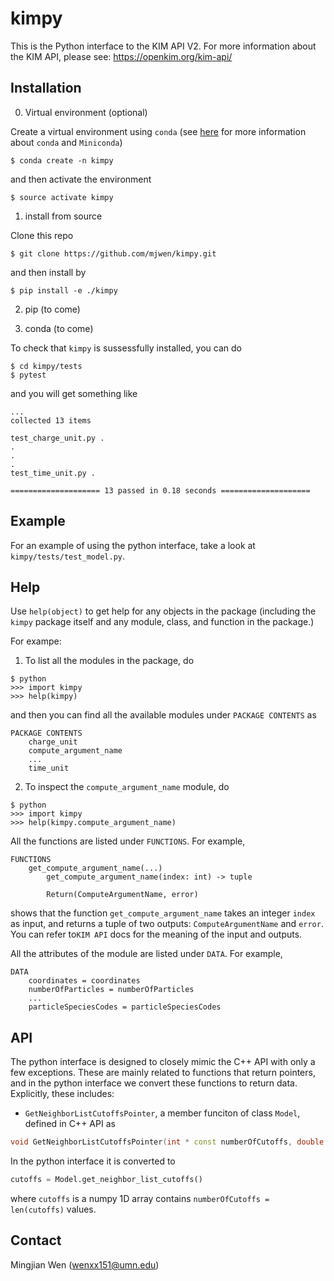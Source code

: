 # kimpy

This is the Python interface to the KIM API V2.
For more information about the KIM API, please see: https://openkim.org/kim-api/

## Installation

0. Virtual environment (optional)

Create a virtual environment using `conda` (see [here](https://conda.io/miniconda.html) for more information about `conda` and `Miniconda`)
```
$ conda create -n kimpy
```
and then activate the environment
```
$ source activate kimpy
```
1. install from source

Clone this repo
```
$ git clone https://github.com/mjwen/kimpy.git
```
and then install by
```
$ pip install -e ./kimpy
```

2. pip (to come)

3. conda (to come)

To check that `kimpy` is sussessfully installed, you can do
```
$ cd kimpy/tests
$ pytest
```
and you will get something like
```
...
collected 13 items

test_charge_unit.py .
.
.
.
test_time_unit.py .

==================== 13 passed in 0.18 seconds ====================
```

## Example

For an example of using the python interface, take a look at `kimpy/tests/test_model.py`.

## Help

Use `help(object)` to get help for any objects in the package (including the `kimpy` package itself and any module, class, and function in the package.)

For exampe:

1. To list all the modules in the package, do

```
$ python
>>> import kimpy
>>> help(kimpy)
```

and then you can find all the available modules under `PACKAGE CONTENTS` as

```
PACKAGE CONTENTS
	charge_unit
	compute_argument_name
	...
	time_unit
```

2. To inspect the `compute_argument_name` module, do

```
$ python
>>> import kimpy
>>> help(kimpy.compute_argument_name)
```

All the functions are listed under `FUNCTIONS`. For example,

``` get_compute_argument_name(...)
FUNCTIONS
	get_compute_argument_name(...)
		get_compute_argument_name(index: int) -> tuple

		Return(ComputeArgumentName, error)
```

shows that the function `get_compute_argument_name` takes an integer `index` as input, and returns a tuple of two outputs: `ComputeArgumentName` and `error`. You can refer to`KIM API` docs for the meaning of the input and outputs.

All the attributes of the module are listed under `DATA`. For example,

    DATA
    	coordinates = coordinates
    	numberOfParticles = numberOfParticles
    	...
    	particleSpeciesCodes = particleSpeciesCodes

## API

The python interface is designed to closely mimic the C++ API with only a few exceptions. These are mainly related to functions that return pointers, and in the python interface we convert these functions to return data. Explicitly, these includes:

- `GetNeighborListCutoffsPointer`, a member funciton of class `Model`,  defined in C++ API as

```cpp
void GetNeighborListCutoffsPointer(int * const numberOfCutoffs, double const ** const cutoffs) const;
```


In the python interface it is converted to

```python
cutoffs = Model.get_neighbor_list_cutoffs()
```

where `cutoffs` is a numpy 1D array contains `numberOfCutoffs = len(cutoffs)` values.

## Contact

Mingjian Wen (wenxx151@umn.edu)
